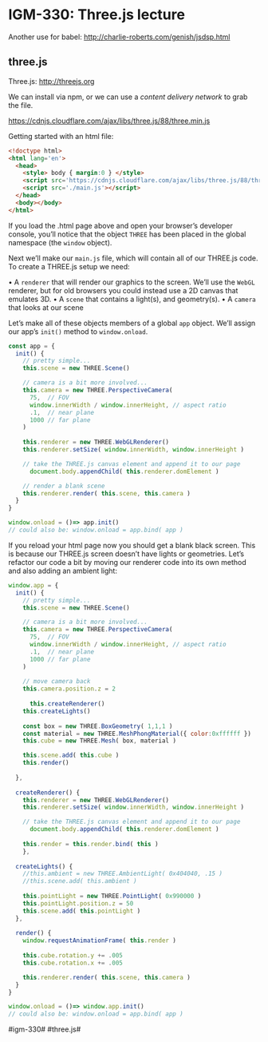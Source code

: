# IGM-330: Three.js lecture

Another use for babel: http://charlie-roberts.com/genish/jsdsp.html

## three.js
Three.js: http://threejs.org

We can install via npm, or we can use a *content delivery network* to grab the file.

https://cdnjs.cloudflare.com/ajax/libs/three.js/88/three.min.js

Getting started with an html file:

```html
<!doctype html>
<html lang='en'>
  <head>
    <style> body { margin:0 } </style>
    <script src='https://cdnjs.cloudflare.com/ajax/libs/three.js/88/three.min.js'></script>
    <script src='./main.js'></script>
  </head>
  <body></body>
</html>

```

If you load the .html page above and open your browser’s developer console, you’ll notice that the object `THREE` has been placed in the global namespace (the `window` object).

Next we’ll make our `main.js` file, which will contain all of our THREE.js code. To create a THREE.js setup we need:

• A `renderer` that will render our graphics to the screen. We’ll use the `WebGL` renderer, but for old browsers you could instead use a 2D canvas that emulates 3D.
• A `scene` that contains a light(s), and geometry(s). 
• A `camera` that looks at our scene

Let’s make all of these objects members of a global `app` object. We’ll assign our app’s `init()` method to `window.onload`.

```js
const app = {
  init() {
    // pretty simple...
    this.scene = new THREE.Scene()

    // camera is a bit more involved...
    this.camera = new THREE.PerspectiveCamera(
      75,  // FOV 
      window.innerWidth / window.innerHeight, // aspect ratio
      .1,  // near plane
      1000 // far plane
    )
    
    this.renderer = new THREE.WebGLRenderer()
    this.renderer.setSize( window.innerWidth, window.innerHeight )

    // take the THREE.js canvas element and append it to our page
	  document.body.appendChild( this.renderer.domElement )

    // render a blank scene
    this.renderer.render( this.scene, this.camera )
  }
}

window.onload = ()=> app.init()
// could also be: window.onload = app.bind( app )
```

If you reload your html page now you should get a blank black screen. This is because our THREE.js screen doesn’t have lights or geometries. Let’s refactor our code a bit by moving our renderer code into its own method and also adding an ambient light:

```js
window.app = {
  init() {
    // pretty simple...
    this.scene = new THREE.Scene()

    // camera is a bit more involved...
    this.camera = new THREE.PerspectiveCamera(
      75,  // FOV 
      window.innerWidth / window.innerHeight, // aspect ratio
      .1,  // near plane
      1000 // far plane
    )
    
    // move camera back
    this.camera.position.z = 2
    
	  this.createRenderer()
    this.createLights()
    
    const box = new THREE.BoxGeometry( 1,1,1 )
    const material = new THREE.MeshPhongMaterial({ color:0xffffff })
    this.cube = new THREE.Mesh( box, material )

    this.scene.add( this.cube )
    this.render()
    
  },
  
  createRenderer() {
    this.renderer = new THREE.WebGLRenderer()
    this.renderer.setSize( window.innerWidth, window.innerHeight )

    // take the THREE.js canvas element and append it to our page
	  document.body.appendChild( this.renderer.domElement )
    
    this.render = this.render.bind( this )
	},
  
  createLights() {
    //this.ambient = new THREE.AmbientLight( 0x404040, .15 )
    //this.scene.add( this.ambient )
    
    this.pointLight = new THREE.PointLight( 0x990000 )
    this.pointLight.position.z = 50
    this.scene.add( this.pointLight )
  },
  
  render() {
    window.requestAnimationFrame( this.render )
    
    this.cube.rotation.y += .005
    this.cube.rotation.x += .005    

    this.renderer.render( this.scene, this.camera )  
  }
}

window.onload = ()=> window.app.init()
// could also be: window.onload = app.bind( app )
```



#igm-330# #three.js#